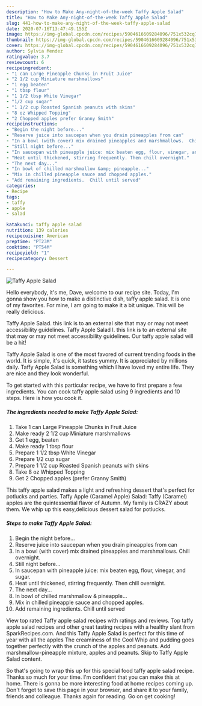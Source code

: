 ```yaml
---
description: "How to Make Any-night-of-the-week Taffy Apple Salad"
title: "How to Make Any-night-of-the-week Taffy Apple Salad"
slug: 441-how-to-make-any-night-of-the-week-taffy-apple-salad
date: 2020-07-16T13:47:49.155Z
image: https://img-global.cpcdn.com/recipes/5904616609284096/751x532cq70/taffy-apple-salad-recipe-main-photo.jpg
thumbnail: https://img-global.cpcdn.com/recipes/5904616609284096/751x532cq70/taffy-apple-salad-recipe-main-photo.jpg
cover: https://img-global.cpcdn.com/recipes/5904616609284096/751x532cq70/taffy-apple-salad-recipe-main-photo.jpg
author: Sylvia Mendez
ratingvalue: 3.7
reviewcount: 6
recipeingredient:
- "1 can Large Pineapple Chunks in Fruit Juice"
- "2 1/2 cup Miniature marshmallows"
- "1 egg beaten"
- "1 tbsp flour"
- "1 1/2 tbsp White Vinegar"
- "1/2 cup sugar"
- "1 1/2 cup Roasted Spanish peanuts with skins"
- "8 oz Whipped Topping"
- "2 Chopped apples prefer Granny Smith"
recipeinstructions:
- "Begin the night before..."
- "Reserve juice into saucepan when you drain pineapples from can"
- "In a bowl (with cover) mix drained pineapples and marshmallows.  Chill overnight."
- "Still night before..."
- "In saucepan with pineapple juice: mix beaten egg, flour, vinegar, and sugar."
- "Heat until thickened, stirring frequently. Then chill overnight."
- "The next day..."
- "In bowl of chilled marshmallow &amp; pineapple..."
- "Mix in chilled pineapple sauce and chopped apples."
- "Add remaining ingredients.  Chill until served"
categories:
- Recipe
tags:
- taffy
- apple
- salad

katakunci: taffy apple salad 
nutrition: 139 calories
recipecuisine: American
preptime: "PT23M"
cooktime: "PT54M"
recipeyield: "1"
recipecategory: Dessert

---
```



![Taffy Apple Salad](https://img-global.cpcdn.com/recipes/5904616609284096/751x532cq70/taffy-apple-salad-recipe-main-photo.jpg)

Hello everybody, it's me, Dave, welcome to our recipe site. Today, I'm gonna show you how to make a distinctive dish, taffy apple salad. It is one of my favorites. For mine, I am going to make it a bit unique. This will be really delicious.

Taffy Apple Salad. this link is to an external site that may or may not meet accessibility guidelines. Taffy Apple Salad I. this link is to an external site that may or may not meet accessibility guidelines. Our taffy apple salad will be a hit!

Taffy Apple Salad is one of the most favored of current trending foods in the world. It is simple, it's quick, it tastes yummy. It is appreciated by millions daily. Taffy Apple Salad is something which I have loved my entire life. They are nice and they look wonderful.


To get started with this particular recipe, we have to first prepare a few ingredients. You can cook taffy apple salad using 9 ingredients and 10 steps. Here is how you cook it.

<!--inarticleads1-->

##### The ingredients needed to make Taffy Apple Salad:

1. Take 1 can Large Pineapple Chunks in Fruit Juice
1. Make ready 2 1/2 cup Miniature marshmallows
1. Get 1 egg, beaten
1. Make ready 1 tbsp flour
1. Prepare 1 1/2 tbsp White Vinegar
1. Prepare 1/2 cup sugar
1. Prepare 1 1/2 cup Roasted Spanish peanuts with skins
1. Take 8 oz Whipped Topping
1. Get 2 Chopped apples (prefer Granny Smith)


This taffy apple salad makes a light and refreshing dessert that&#39;s perfect for potlucks and parties. Taffy Apple (Caramel Apple) Salad: Taffy (Caramel) apples are the quintessential flavor of Autumn. My family is CRAZY about them. We whip up this easy,delicious dessert salad for potlucks. 

<!--inarticleads2-->

##### Steps to make Taffy Apple Salad:

1. Begin the night before...
1. Reserve juice into saucepan when you drain pineapples from can
1. In a bowl (with cover) mix drained pineapples and marshmallows.  Chill overnight.
1. Still night before...
1. In saucepan with pineapple juice: mix beaten egg, flour, vinegar, and sugar.
1. Heat until thickened, stirring frequently. Then chill overnight.
1. The next day...
1. In bowl of chilled marshmallow &amp; pineapple...
1. Mix in chilled pineapple sauce and chopped apples.
1. Add remaining ingredients.  Chill until served


View top rated Taffy apple salad recipes with ratings and reviews. Top taffy apple salad recipes and other great tasting recipes with a healthy slant from SparkRecipes.com. And this Taffy Apple Salad is perfect for this time of year with all the apples The creaminess of the Cool Whip and pudding goes together perfectly with the crunch of the apples and peanuts. Add marshmallow-pineapple mixture, apples and peanuts. Skip to Taffy Apple Salad content. 

So that's going to wrap this up for this special food taffy apple salad recipe. Thanks so much for your time. I'm confident that you can make this at home. There is gonna be more interesting food at home recipes coming up. Don't forget to save this page in your browser, and share it to your family, friends and colleague. Thanks again for reading. Go on get cooking!
